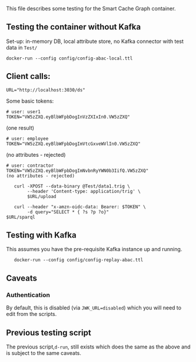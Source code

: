 This file describes some testing for the Smart Cache Graph container.

## Testing the container without Kafka

Set-up: in-memory DB, local attribute store, no Kafka connector
with test data in `Test/`

```
docker-run --config config/config-abac-local.ttl
```

## Client calls:

```
URL="http://localhost:3030/ds"
```

Some basic tokens:

```
# user: user1
TOKEN="VW5zZXQ.eyBlbWFpbDogInVzZXIxIn0.VW5zZXQ"
```
(one result)

```
# user: employee
TOKEN="VW5zZXQ.eyBlbWFpbDogImVtcGxveWVlIn0.VW5zZXQ"
```
(no attributes - rejected)

```
# user: contractor
TOKEN="VW5zZXQ.eyBlbWFpbDogImNvbnRyYWN0b3IifQ.VW5zZXQ"
(no attributes - rejected)
```

```
   curl -XPOST --data-binary @Test/data1.trig \
        --header 'Content-type: application/trig' \
        $URL/upload
```
```
   curl --header "x-amzn-oidc-data: Bearer: $TOKEN" \
        -d query="SELECT * { ?s ?p ?o}"
$URL/sparql
```

## Testing with Kafka
This assumes you have the pre-requisite Kafka instance up and running.
```
   docker-run --config config/config-replay-abac.ttl
```

## Caveats

### Authentication
By default, this is disabled (via `JWK_URL=disabled`) which you will need to edit from the scripts.

## Previous testing script
The previous script,`d-run`, still exists which does the same as the above and is subject to the same caveats.